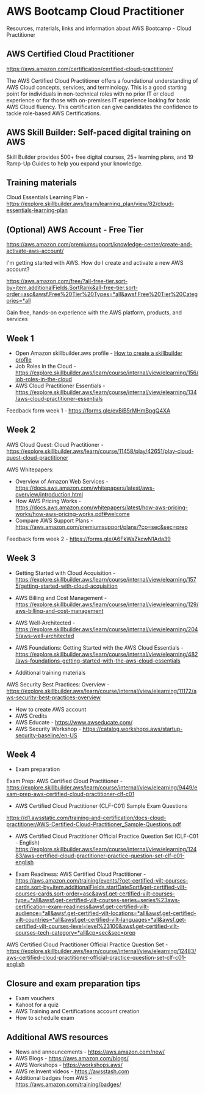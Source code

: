 # AWS Bootcamp Cloud Practitioner

Resources, materials, links and information about AWS Bootcamp - Cloud Practitioner

## AWS Certified Cloud Practitioner

<https://aws.amazon.com/certification/certified-cloud-practitioner/>

The AWS Certified Cloud Practitioner offers a foundational understanding of AWS Cloud concepts, services, and terminology. This is a good starting point for individuals in non-technical roles with no prior IT or cloud experience or for those with on-premises IT experience looking for basic AWS Cloud fluency. This certification can give candidates the confidence to tackle role-based AWS Certifications.

## AWS Skill Builder: Self-paced digital training on AWS

Skill Builder provides 500+ free digital courses, 25+ learning plans, and 19 Ramp-Up Guides to help you expand your knowledge.

## Training materials

Cloud Essentials Learning Plan - <https://explore.skillbuilder.aws/learn/learning_plan/view/82/cloud-essentials-learning-plan>

## (Optional) AWS Account - Free Tier

<https://aws.amazon.com/premiumsupport/knowledge-center/create-and-activate-aws-account/>

I'm getting started with AWS. How do I create and activate a new AWS account?

<https://aws.amazon.com/free/?all-free-tier.sort-by=item.additionalFields.SortRank&all-free-tier.sort-order=asc&awsf.Free%20Tier%20Types=*all&awsf.Free%20Tier%20Categories=*all>

Gain free, hands-on experience with the AWS platform, products, and services

## Week 1

* Open Amazon skillbuilder.aws profile - [How to create a skillbuilder profile](./how-tos/getting-started-create-skillbuilder-account-and-access-resources.md)
* Job Roles in the Cloud - <https://explore.skillbuilder.aws/learn/course/internal/view/elearning/156/job-roles-in-the-cloud>
* AWS Cloud Practitioner Essentials - <https://explore.skillbuilder.aws/learn/course/internal/view/elearning/134/aws-cloud-practitioner-essentials>

Feedback form week 1 - <https://forms.gle/evBiB5rMHmBpgQ4XA>

## Week 2

AWS Cloud Quest: Cloud Practitioner - <https://explore.skillbuilder.aws/learn/course/11458/play/42651/play-cloud-quest-cloud-practitioner>

AWS Whitepapers:

* Overview of Amazon Web Services - <https://docs.aws.amazon.com/whitepapers/latest/aws-overview/introduction.html>
* How AWS Pricing Works - <https://docs.aws.amazon.com/whitepapers/latest/how-aws-pricing-works/how-aws-pricing-works.pdf#welcome>
* Compare AWS Support Plans - <https://aws.amazon.com/premiumsupport/plans/?cp=sec&sec=prep>

Feedback form week 2 - <https://forms.gle/A6FkWaZkcwN1Ada39>

## Week 3

* Getting Started with Cloud Acquisition -<https://explore.skillbuilder.aws/learn/course/internal/view/elearning/1575/getting-started-with-cloud-acquisition>
* AWS Billing and Cost Management - <https://explore.skillbuilder.aws/learn/course/internal/view/elearning/129/aws-billing-and-cost-management>
* AWS Well-Architected - <https://explore.skillbuilder.aws/learn/course/internal/view/elearning/2045/aws-well-architected>
* AWS Foundations: Getting Started with the AWS Cloud Essentials - <https://explore.skillbuilder.aws/learn/course/internal/view/elearning/482/aws-foundations-getting-started-with-the-aws-cloud-essentials>

* Additional training materials

AWS Security Best Practices: Overview - <https://explore.skillbuilder.aws/learn/course/internal/view/elearning/11172/aws-security-best-practices-overview>

* How to create AWS account
* AWS Credits
* AWS Educate - <https://www.awseducate.com/>
* AWS Security Workshop - <https://catalog.workshops.aws/startup-security-baseline/en-US>

## Week 4

* Exam preparation

Exam Prep: AWS Certified Cloud Practitioner - <https://explore.skillbuilder.aws/learn/course/internal/view/elearning/9449/exam-prep-aws-certified-cloud-practitioner-clf-c01>

* AWS Certified Cloud Practitioner (CLF-C01) Sample Exam Questions

<https://d1.awsstatic.com/training-and-certification/docs-cloud-practitioner/AWS-Certified-Cloud-Practitioner_Sample-Questions.pdf>

* AWS Certified Cloud Practitioner Official Practice Question Set (CLF-C01 - English)
<https://explore.skillbuilder.aws/learn/course/internal/view/elearning/12483/aws-certified-cloud-practitioner-practice-question-set-clf-c01-english>

* Exam Readiness: AWS Certified Cloud Practitioner - <https://aws.amazon.com/training/events/?get-certified-vilt-courses-cards.sort-by=item.additionalFields.startDateSort&get-certified-vilt-courses-cards.sort-order=asc&awsf.get-certified-vilt-courses-type=*all&awsf.get-certified-vilt-courses-series=series%23aws-certification-exam-readiness&awsf.get-certified-vilt-audience=*all&awsf.get-certified-vilt-locations=*all&awsf.get-certified-vilt-countries=*all&awsf.get-certified-vilt-languages=*all&awsf.get-certified-vilt-courses-level=level%23100&awsf.get-certified-vilt-courses-tech-category=*all&cp=sec&sec=prep>

AWS Certified Cloud Practitioner Official Practice Question Set - <https://explore.skillbuilder.aws/learn/course/internal/view/elearning/12483/aws-certified-cloud-practitioner-official-practice-question-set-clf-c01-english>

## Closure and exam preparation tips

* Exam vouchers
* Kahoot for a quiz
* AWS Training and Certifications account creation
* How to schedulle exam

## Additional AWS resources

* News and announcements - <https://aws.amazon.com/new/>
* AWS Blogs - <https://aws.amazon.com/blogs/>
* AWS Workshops - <https://workshops.aws/>
* AWS re:Invent videos - <https://awsstash.com>
* Additional badges from AWS - <https://aws.amazon.com/training/badges/>
